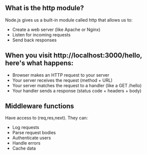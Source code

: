 ## What is the http module?

Node.js gives us a built-in module called http that allows us to:
 - Create a web server (like Apache or Nginx)
 - Listen for incoming requests
 - Send back responses

## When you visit http://localhost:3000/hello, here's what happens:

 - Browser makes an HTTP request to your server
 - Your server receives the request (method + URL)
 - Your server matches the request to a handler (like a GET /hello)
 - Your handler sends a response (status code + headers + body)

## Middleware functions

Have access to (req,res,next). They can:
 - Log requests
 - Parse request bodies
 - Authenticate users
 - Handle errors
 - Cache data
